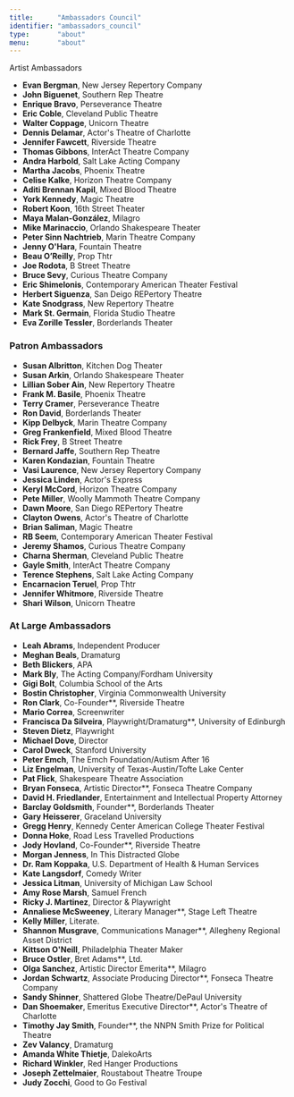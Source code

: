 ```yaml
---
title:      "Ambassadors Council"
identifier: "ambassadors_council"
type:       "about"
menu:       "about"
---
```


Artist Ambassadors

- **Evan Bergman**, New Jersey Repertory Company
- **John Biguenet**, Southern Rep Theatre
- **Enrique Bravo**, Perseverance Theatre
- **Eric Coble**, Cleveland Public Theatre
- **Walter Coppage**, Unicorn Theatre
- **Dennis Delamar**, Actor's Theatre of Charlotte
- **Jennifer Fawcett**, Riverside Theatre
- **Thomas Gibbons**, InterAct Theatre Company
- **Andra Harbold**, Salt Lake Acting Company
- **Martha Jacobs**, Phoenix Theatre
- **Celise Kalke**, Horizon Theatre Company
- **Aditi Brennan Kapil**, Mixed Blood Theatre
- **York Kennedy**, Magic Theatre
- **Robert Koon**, 16th Street Theater
- **Maya Malan-González**, Milagro
- **Mike Marinaccio**, Orlando Shakespeare Theater
- **Peter Sinn Nachtrieb**, Marin Theatre Company
- **Jenny O'Hara**, Fountain Theatre
- **Beau O’Reilly**, Prop Thtr
- **Joe Rodota**, B Street Theatre
- **Bruce Sevy**, Curious Theatre Company
- **Eric Shimelonis**, Contemporary American Theater Festival
- **Herbert Siguenza**, San Deigo REPertory Theatre
- **Kate Snodgrass**, New Repertory Theatre
- **Mark St. Germain**, Florida Studio Theatre
- **Eva Zorille Tessler**, Borderlands Theater

### Patron Ambassadors

- **Susan Albritton**, Kitchen Dog Theater
- **Susan Arkin**, Orlando Shakespeare Theater
- **Lillian Sober Ain**, New Repertory Theatre
- **Frank M. Basile**, Phoenix Theatre
- **Terry Cramer**, Perseverance Theatre
- **Ron David**, Borderlands Theater
- **Kipp Delbyck**, Marin Theatre Company
- **Greg Frankenfield**, Mixed Blood Theatre
- **Rick Frey**, B Street Theatre
- **Bernard Jaffe**, Southern Rep Theatre
- **Karen Kondazian**, Fountain Theatre
- **Vasi Laurence**, New Jersey Repertory Company
- **Jessica Linden**, Actor's Express
- **Keryl McCord**, Horizon Theatre Company
- **Pete Miller**, Woolly Mammoth Theatre Company
- **Dawn Moore**, San Diego REPertory Theatre
- **Clayton Owens**, Actor's Theatre of Charlotte
- **Brian Saliman**, Magic Theatre
- **RB Seem**, Contemporary American Theater Festival
- **Jeremy Shamos**, Curious Theatre Company
- **Charna Sherman**, Cleveland Public Theatre
- **Gayle Smith**, InterAct Theatre Company
- **Terence Stephens**, Salt Lake Acting Company
- **Encarnacion Teruel**, Prop Thtr
- **Jennifer Whitmore**, Riverside Theatre
- **Shari Wilson**, Unicorn Theatre

### At Large Ambassadors

- **Leah Abrams**, Independent Producer
- **Meghan Beals**, Dramaturg
- **Beth Blickers**, APA
- **Mark Bly**, The Acting Company/Fordham University
- **Gigi Bolt**, Columbia School of the Arts
- **Bostin Christopher**, Virginia Commonwealth University
- **Ron Clark**, Co-Founder**, Riverside Theatre
- **Mario Correa**, Screenwriter
- **Francisca Da Silveira**, Playwright/Dramaturg**, University of Edinburgh
- **Steven Dietz**, Playwright
- **Michael Dove**, Director
- **Carol Dweck**, Stanford University
- **Peter Emch**, The Emch Foundation/Autism After 16
- **Liz Engelman**, University of Texas-Austin/Tofte Lake Center
- **Pat Flick**, Shakespeare Theatre Association
- **Bryan Fonseca**, Artistic Director**, Fonseca Theatre Company
- **David H. Friedlander**, Entertainment and Intellectual Property Attorney
- **Barclay Goldsmith**, Founder**, Borderlands Theater
- **Gary Heisserer**, Graceland University
- **Gregg Henry**, Kennedy Center American College Theater Festival
- **Donna Hoke**, Road Less Travelled Productions
- **Jody Hovland**, Co-Founder**, Riverside Theatre
- **Morgan Jenness**, In This Distracted Globe
- **Dr. Ram Koppaka**, U.S. Department of Health & Human Services
- **Kate Langsdorf**, Comedy Writer
- **Jessica Litman**, University of Michigan Law School
- **Amy Rose Marsh**, Samuel French
- **Ricky J. Martinez**, Director & Playwright
- **Annaliese McSweeney**, Literary Manager**, Stage Left Theatre
- **Kelly Miller**, Literate.
- **Shannon Musgrave**, Communications Manager**, Allegheny Regional Asset District
- **Kittson O'Neill**, Philadelphia Theater Maker
- **Bruce Ostler**, Bret Adams**, Ltd.
- **Olga Sanchez**, Artistic Director Emerita**, Milagro
- **Jordan Schwartz**, Associate Producing Director**, Fonseca Theatre Company
- **Sandy Shinner**, Shattered Globe Theatre/DePaul University
- **Dan Shoemaker**, Emeritus Executive Director**, Actor's Theatre of Charlotte
- **Timothy Jay Smith**, Founder**, the NNPN Smith Prize for Political Theatre
- **Zev Valancy**, Dramaturg
- **Amanda White Thietje**, DalekoArts
- **Richard Winkler**, Red Hanger Productions
- **Joseph Zettelmaier**, Roustabout Theatre Troupe
- **Judy Zocchi**, Good to Go Festival

